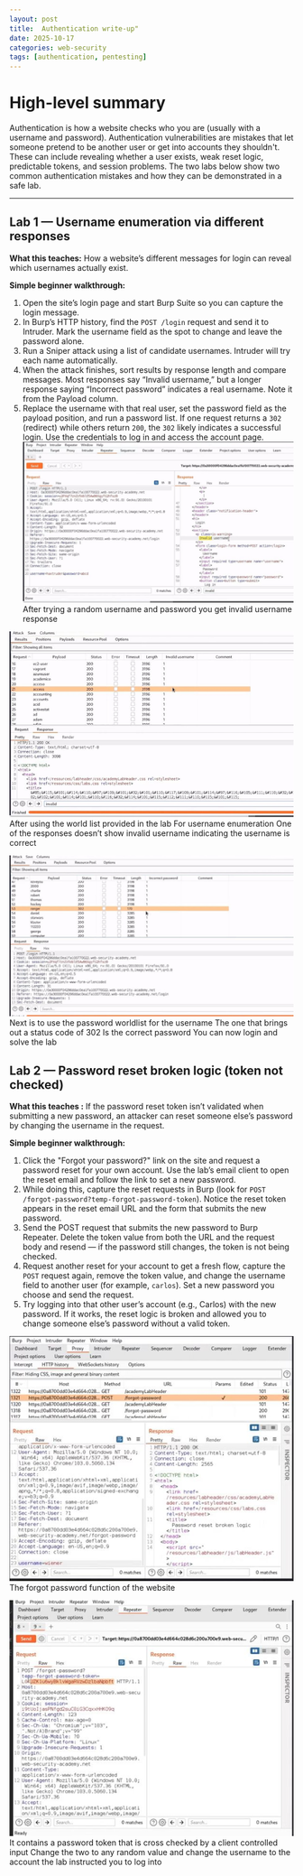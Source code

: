 ```yaml
---
layout: post
title:  Authentication write-up"
date: 2025-10-17
categories: web-security
tags: [authentication, pentesting]
---
```


# High-level summary
Authentication is how a website checks who you are (usually with a username and password). Authentication vulnerabilities are mistakes that let someone pretend to be another user or get into accounts they shouldn't. These can include revealing whether a user exists, weak reset logic, predictable tokens, and session problems. The two labs below show two common authentication mistakes and how they can be demonstrated in a safe lab.

---

## Lab 1 — Username enumeration via different responses

**What this teaches:**
How a website’s different messages for login can reveal which usernames actually exist.

**Simple beginner walkthrough:**

1. Open the site’s login page and start Burp Suite so you can capture the login message.
2. In Burp’s HTTP history, find the `POST /login` request and send it to Intruder. Mark the username field as the spot to change and leave the password alone.
3. Run a Sniper attack using a list of candidate usernames. Intruder will try each name automatically.
4. When the attack finishes, sort results by response length and compare messages. Most responses say “Invalid username,” but a longer response saying “Incorrect password” indicates a real username. Note it from the Payload column.
5. Replace the username with that real user, set the password field as the payload position, and run a password list. If one request returns a `302` (redirect) while others return `200`, the `302` likely indicates a successful login. Use the credentials to log in and access the account page.
![image alt](https://github.com/Lispectree/web-sec/blob/e45d210d4c567c15095848a54cbce550f5835d21/web-security-labs/labs/authentication/AUTH%20Lab1%20Photo1.jpg)
After trying a random username and password you get invalid username response

![image alt](https://github.com/Lispectree/web-sec/blob/7a0062254ae4c5b5a76e8361a62f2eea927b3b13/web-security-labs/labs/authentication/AUTH%20Lab1%20Photo2.jpg)
After using the world list provided in the lab
For username enumeration 
One of the responses doesn’t show invalid username indicating the username is correct

![image alt](https://github.com/Lispectree/web-sec/blob/cea709aef87c24b9c6558be349a0a0a796f90ed4/web-security-labs/labs/authentication/AUTH%20Lab1%20Photo3.jpg)
Next is to use the password worldlist for the username
The one that brings out a status code of 302
Is the correct password
You can now login and solve the lab



## Lab 2 — Password reset broken logic (token not checked)

**What this teaches :**
If the password reset token isn’t validated when submitting a new password, an attacker can reset someone else’s password by changing the username in the request.

**Simple beginner walkthrough:**

1. Click the "Forgot your password?" link on the site and request a password reset for your own account. Use the lab’s email client to open the reset email and follow the link to set a new password.
2. While doing this, capture the reset requests in Burp (look for `POST /forgot-password?temp-forgot-password-token`). Notice the reset token appears in the reset email URL and the form that submits the new password.
3. Send the POST request that submits the new password to Burp Repeater. Delete the token value from both the URL and the request body and resend — if the password still changes, the token is not being checked.
4. Request another reset for your account to get a fresh flow, capture the `POST` request again, remove the token value, and change the username field to another user (for example, `carlos`). Set a new password you choose and send the request.
5. Try logging into that other user’s account (e.g., Carlos) with the new password. If it works, the reset logic is broken and allowed you to change someone else’s password without a valid token.

![image alt](https://github.com/Lispectree/web-sec/blob/f09eb5088fbdbb437656715644a42cfda65060c9/web-security-labs/labs/authentication/AUTH%20Lab2%20Photo1.jpg)
The forgot password function of the website

![image alt](https://github.com/Lispectree/web-sec/blob/a4690360a2b63db55abdbafa3ab1721b586f0244/web-security-labs/labs/authentication/AUTH%20Lab2%20Photo2.jpg)
It contains a password token that is cross checked by a client controlled input
Change the two to any random value and change the username to the account the lab instructed you to log into


